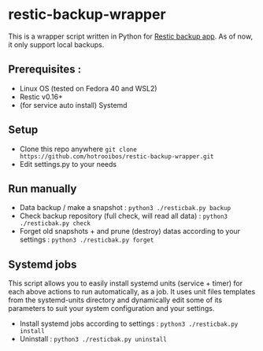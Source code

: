 # restic-backup-wrapper
This is a wrapper script written in Python for [Restic backup app](https://github.com/restic/restic/).
As of now, it only support local backups.

## Prerequisites :
- Linux OS (tested on Fedora 40 and WSL2)
- Restic v0.16+
- (for service auto install) Systemd

## Setup
- Clone this repo anywhere `git clone https://github.com/hotrooibos/restic-backup-wrapper.git`
- Edit settings.py to your needs

## Run manually
- Data backup / make a snapshot : `python3 ./resticbak.py backup`
- Check backup repository (full check, will read all data) : `python3 ./resticbak.py check`
- Forget old snapshots + and prune (destroy) datas according to your settings : `python3 ./resticbak.py forget`

## Systemd jobs
This script allows you to easily install systemd units (service + timer) for each above actions to run automatically, as a job.
It uses unit files templates from the systemd-units directory and dynamically edit some of its parameters to suit your system configuration and your settings.

- Install systemd jobs according to settings : `python3 ./resticbak.py install `
- Uninstall : `python3 ./resticbak.py uninstall `